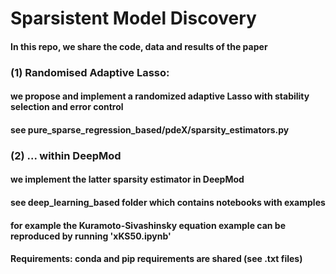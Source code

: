 # Sparsistent Model Discovery
#### In this repo, we share the code, data and results of the paper
###
### (1) Randomised Adaptive Lasso:
#### we propose and implement a randomized adaptive Lasso with stability selection and error control
#### see pure_sparse_regression_based/pdeX/sparsity_estimators.py
###
### (2) ... within DeepMod
#### we implement the latter sparsity estimator in DeepMod
#### see deep_learning_based folder which contains notebooks with examples
#### for example the Kuramoto-Sivashinsky equation example can be reproduced by running 'xKS50.ipynb'
#### 
#### Requirements: conda and pip requirements are shared (see .txt files)
